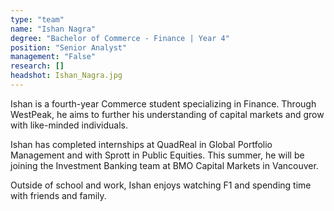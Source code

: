 ```yaml
---
type: "team"
name: "Ishan Nagra"
degree: "Bachelor of Commerce - Finance | Year 4"
position: "Senior Analyst"
management: "False"
research: []
headshot: Ishan_Nagra.jpg
---
```


Ishan is a fourth-year Commerce student specializing in Finance. Through WestPeak, he aims to further his understanding of capital markets and grow with like-minded individuals.

Ishan has completed internships at QuadReal in Global Portfolio Management and with Sprott in Public Equities. This summer, he will be joining the Investment Banking team at BMO Capital Markets in Vancouver. 

Outside of school and work, Ishan enjoys watching F1 and spending time with friends and family.
